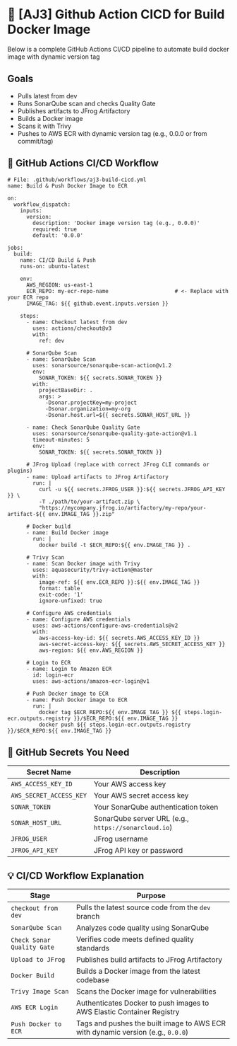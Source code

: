 # 📘 [AJ3] Github Action CICD for Build Docker Image 

Below is a complete GitHub Actions CI/CD pipeline to automate build docker image with dynamic version tag

## Goals
- Pulls latest from dev
- Runs SonarQube scan and checks Quality Gate
- Publishes artifacts to JFrog Artifactory
- Builds a Docker image
- Scans it with Trivy
- Pushes to AWS ECR with dynamic version tag (e.g., 0.0.0 or from commit/tag)


## 🚀 GitHub Actions CI/CD Workflow

```
# File: .github/workflows/aj3-build-cicd.yml
name: Build & Push Docker Image to ECR

on:
  workflow_dispatch:
    inputs:
      version:
        description: 'Docker image version tag (e.g., 0.0.0)'
        required: true
        default: '0.0.0'

jobs:
  build:
    name: CI/CD Build & Push
    runs-on: ubuntu-latest

    env:
      AWS_REGION: us-east-1
      ECR_REPO: my-ecr-repo-name                     # <- Replace with your ECR repo
      IMAGE_TAG: ${{ github.event.inputs.version }}

    steps:
      - name: Checkout latest from dev
        uses: actions/checkout@v3
        with:
          ref: dev

      # SonarQube Scan
      - name: SonarQube Scan
        uses: sonarsource/sonarqube-scan-action@v1.2
        env:
          SONAR_TOKEN: ${{ secrets.SONAR_TOKEN }}
        with:
          projectBaseDir: .
          args: >
            -Dsonar.projectKey=my-project
            -Dsonar.organization=my-org
            -Dsonar.host.url=${{ secrets.SONAR_HOST_URL }}

      - name: Check SonarQube Quality Gate
        uses: sonarsource/sonarqube-quality-gate-action@v1.1
        timeout-minutes: 5
        env:
          SONAR_TOKEN: ${{ secrets.SONAR_TOKEN }}

      # JFrog Upload (replace with correct JFrog CLI commands or plugins)
      - name: Upload artifacts to JFrog Artifactory
        run: |
          curl -u ${{ secrets.JFROG_USER }}:${{ secrets.JFROG_API_KEY }} \
          -T ./path/to/your-artifact.zip \
          "https://mycompany.jfrog.io/artifactory/my-repo/your-artifact-${{ env.IMAGE_TAG }}.zip"

      # Docker build
      - name: Build Docker image
        run: |
          docker build -t $ECR_REPO:${{ env.IMAGE_TAG }} .

      # Trivy Scan
      - name: Scan Docker image with Trivy
        uses: aquasecurity/trivy-action@master
        with:
          image-ref: ${{ env.ECR_REPO }}:${{ env.IMAGE_TAG }}
          format: table
          exit-code: '1'
          ignore-unfixed: true

      # Configure AWS credentials
      - name: Configure AWS credentials
        uses: aws-actions/configure-aws-credentials@v2
        with:
          aws-access-key-id: ${{ secrets.AWS_ACCESS_KEY_ID }}
          aws-secret-access-key: ${{ secrets.AWS_SECRET_ACCESS_KEY }}
          aws-region: ${{ env.AWS_REGION }}

      # Login to ECR
      - name: Login to Amazon ECR
        id: login-ecr
        uses: aws-actions/amazon-ecr-login@v1

      # Push Docker image to ECR
      - name: Push Docker image to ECR
        run: |
          docker tag $ECR_REPO:${{ env.IMAGE_TAG }} ${{ steps.login-ecr.outputs.registry }}/$ECR_REPO:${{ env.IMAGE_TAG }}
          docker push ${{ steps.login-ecr.outputs.registry }}/$ECR_REPO:${{ env.IMAGE_TAG }}

```

## 🔐 GitHub Secrets You Need

| Secret Name             | Description                                                |
|-------------------------|------------------------------------------------------------|
| `AWS_ACCESS_KEY_ID`     | Your AWS access key                                        |
| `AWS_SECRET_ACCESS_KEY` | Your AWS secret access key                                 |
| `SONAR_TOKEN`           | Your SonarQube authentication token                        |
| `SONAR_HOST_URL`        | SonarQube server URL (e.g., `https://sonarcloud.io`)       |
| `JFROG_USER`            | JFrog username                                             |
| `JFROG_API_KEY`         | JFrog API key or password                                  |


## 💡 CI/CD Workflow Explanation

| Stage                         | Purpose                                                                 |
|-------------------------------|-------------------------------------------------------------------------|
| `checkout from dev`           | Pulls the latest source code from the `dev` branch                      |
| `SonarQube Scan`              | Analyzes code quality using SonarQube                                   |
| `Check Sonar Quality Gate`    | Verifies code meets defined quality standards                           |
| `Upload to JFrog`             | Publishes build artifacts to JFrog Artifactory                          |
| `Docker Build`                | Builds a Docker image from the latest codebase                          |
| `Trivy Image Scan`            | Scans the Docker image for vulnerabilities                              |
| `AWS ECR Login`               | Authenticates Docker to push images to AWS Elastic Container Registry   |
| `Push Docker to ECR`          | Tags and pushes the built image to AWS ECR with dynamic version (e.g., `0.0.0`) |

